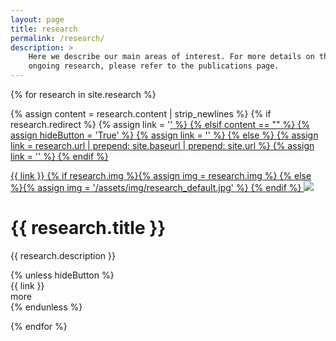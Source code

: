 ```yaml
---
layout: page
title: research
permalink: /research/
description: >
    Here we describe our main areas of interest. For more details on the
    ongoing research, please refer to the publications page.
---
```


{% for research in site.research %}

{% assign content = research.content | strip_newlines %}
{% if research.redirect %}
    {% assign link = '<a href="' | append: research.redirect | append: '" target="_blank">' %}
{% elsif content == "" %}
    {% assign hideButton = 'True' %}
    {% assign link = '<a href="#">' %}
{% else %}
    {% assign link =  research.url | prepend: site.baseurl | prepend: site.url %}
    {% assign link = '<a href="' | append: link | append: '">' %}
{% endif %}

<div class="research-item">
  <div class="thumbnail">
    {{ link }}
    {% if research.img %}{% assign img = research.img %}
    {% else %}{% assign img = '/assets/img/research_default.jpg' %}
    {% endif %}
    <img class="thumbnail" src="{{ img | prepend: site.baseurl | prepend: site.url }}"/>
    </a>
  </div>
  <div class="details">
      <h1>{{ research.title }}</h1>
      <p>{{ research.description }}</p>
      {% unless hideButton %}
      <div class="button-area">
        {{ link }}<div class="button">more</div></a>
      </div>
      {% endunless %}
  </div>
</div>

{% endfor %}
